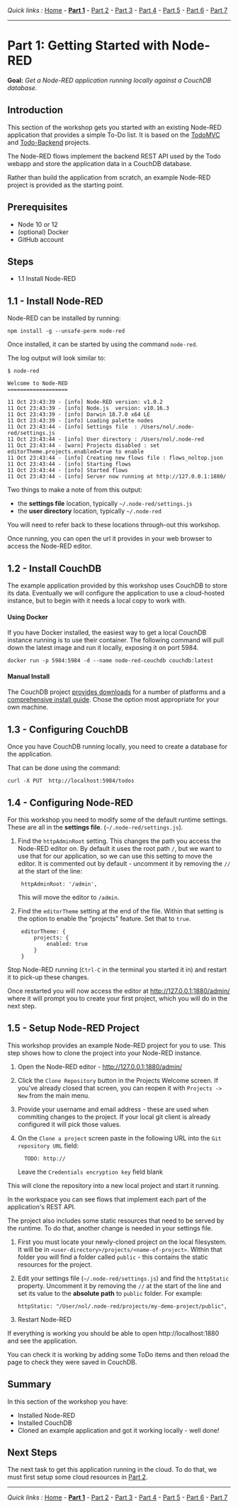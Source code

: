 *Quick links :*
[Home](/README.md) - [**Part 1**](../part1/README.md) - [Part 2](../part2/README.md) - [Part 3](../part3/README.md) - [Part 4](../part4/README.md) - [Part 5](../part5/README.md) - [Part 6](../part6/README.md) - [Part 7](../part7/README.md)
***

# Part 1: Getting Started with Node-RED

**Goal:** *Get a Node-RED application running locally against a CouchDB database.*

## Introduction

This section of the workshop gets you started with an existing Node-RED application
that provides a simple To-Do list. It is based on the [TodoMVC](http://todomvc.com/)
and [Todo-Backend](https://www.todobackend.com/) projects.

The Node-RED flows implement the backend REST API used by the Todo webapp and
store the application data in a CouchDB database.

Rather than build the application from scratch, an example Node-RED project is
provided as the starting point.

## Prerequisites

 - Node 10 or 12
 - (optional) Docker
 - GitHub account

## Steps

 - 1.1 Install Node-RED



## 1.1 - Install Node-RED

Node-RED can be installed by running:

    npm install -g --unsafe-perm node-red

Once installed, it can be started by using the command `node-red`.

The log output will look similar to:

```
$ node-red

Welcome to Node-RED
===================

11 Oct 23:43:39 - [info] Node-RED version: v1.0.2
11 Oct 23:43:39 - [info] Node.js  version: v10.16.3
11 Oct 23:43:39 - [info] Darwin 18.7.0 x64 LE
11 Oct 23:43:39 - [info] Loading palette nodes
11 Oct 23:43:44 - [info] Settings file  : /Users/nol/.node-red/settings.js
11 Oct 23:43:44 - [info] User directory : /Users/nol/.node-red
11 Oct 23:43:44 - [warn] Projects disabled : set editorTheme.projects.enabled=true to enable
11 Oct 23:43:44 - [info] Creating new flows file : flows_noltop.json
11 Oct 23:43:44 - [info] Starting flows
11 Oct 23:43:44 - [info] Started flows
11 Oct 23:43:44 - [info] Server now running at http://127.0.0.1:1880/
```

Two things to make a note of from this output:
 - the **settings file** location, typically `~/.node-red/settings.js`
 - the **user directory** location, typically `~/.node-red`

You will need to refer back to these locations through-out this workshop.

Once running, you can open the url it provides in your web browser to access the
Node-RED editor.

## 1.2 - Install CouchDB

The example application provided by this workshop uses CouchDB to store its data.
Eventually we will configure the application to use a cloud-hosted instance, but
to begin with it needs a local copy to work with.

#### Using Docker

If you have Docker installed, the easiest way to get a local CouchDB instance running
is to use their container. The following command will pull down the latest image
and run it locally, exposing it on port 5984.

```
docker run -p 5984:5984 -d --name node-red-couchdb couchdb:latest
```

#### Manual Install

The CouchDB project [provides downloads](https://couchdb.apache.org/) for a number
of platforms and a [comprehensive install guide](http://docs.couchdb.org/en/stable/install/index.html). Chose the option most appropriate for your own machine.

## 1.3 - Configuring CouchDB

Once you have CouchDB running locally, you need to create a database for the application.

That can be done using the command:

```
curl -X PUT  http://localhost:5984/todos
```


## 1.4 - Configuring Node-RED

For this workshop you need to modify some of the default runtime settings. These
are all in the **settings file**. (`~/.node-red/settings.js`).

1. Find the `httpAdminRoot` setting. This changes the path you access the
   Node-RED editor on. By default it uses the root path `/`, but we want to use
   that for our application, so we can use this setting to move the editor. It is
   commented out by default - uncomment it by removing the `//` at the start of
   the line:

        httpAdminRoot: '/admin',

   This will move the editor to `/admin`.

2. Find the `editorTheme` setting at the end of the file. Within that setting is
   the option to enable the "projects" feature. Set that to `true`.

        editorTheme: {
            projects: {
                enabled: true
            }
        }


Stop Node-RED running (`Ctrl-C` in the terminal you started it in) and restart it
to pick-up these changes.

Once restarted you will now access the editor at http://127.0.0.1:1880/admin/ where
it will prompt you to create your first project, which you will do in the next step.

## 1.5 - Setup Node-RED Project

This workshop provides an example Node-RED project for you to use. This step shows
how to clone the project into your Node-RED instance.

1. Open the Node-RED editor - http://127.0.0.1:1880/admin/
2. Click the `Clone Repository` button in the Projects Welcome screen. If you've already
   closed that screen, you can reopen it with `Projects -> New` from the main menu.
3. Provide your username and email address - these are used when commiting changes
   to the project. If your local git client is already configured it will pick
   those values.
4. On the `Clone a project` screen paste in the following URL into the `Git repository URL`
   field:

         TODO: http://

   Leave the `Credentials encryption key` field blank


This will clone the repository into a new local project and start it running.

In the workspace you can see flows that implement each part of the application's
REST API.

The project also includes some static resources that need to be served by the
runtime. To do that, another change is needed in your settings file.

1. First you must locate your newly-cloned project on the local filesystem. It
   will be in `<user-directory>/projects/<name-of-project>`. Within that folder
   you will find a folder called `public` - this contains the static resources
   for the project.

2. Edit your settings file (`~/.node-red/settings.js`) and find the `httpStatic`
   property. Uncomment it by removing the `//` at the start of the line and set
   its value to the **absolute path** to `public` folder. For example:

       httpStatic: "/User/nol/.node-red/projects/my-demo-project/public",

3. Restart Node-RED


If everything is working you should be able to open http://localhost:1880 and see
the application.

You can check it is working by adding some ToDo items and then reload the page
to check they were saved in CouchDB.

## Summary

In this section of the workshop you have:

 - Installed Node-RED
 - Installed CouchDB
 - Cloned an example application and got it working locally - well done!

## Next Steps

The next task to get this application running in the cloud. To do that, we must
first setup some cloud resources in [Part 2](../part2/README.md).


***
*Quick links :*
[Home](/README.md) - [**Part 1**](../part1/README.md) - [Part 2](../part2/README.md) - [Part 3](../part3/README.md) - [Part 4](../part4/README.md) - [Part 5](../part5/README.md) - [Part 6](../part6/README.md) - [Part 7](../part7/README.md)
